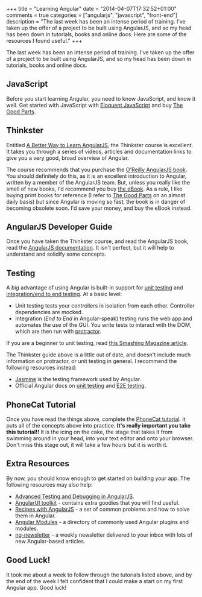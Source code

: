 +++
title = "Learning Angular"
date = "2014-04-07T17:32:52+01:00"
comments = true
categories = ["angularjs", "javascript", "front-end"]
description = "The last week has been an intense period of training. I've taken up the offer of a project to be built using AngularJS, and so my head has been down in tutorials, books and online docs. Here are some of the resources I found useful."
+++

The last week has been an intense period of training. I've taken up the offer of a project to be built using AngularJS, and so my head has been down in tutorials, books and online docs.

## JavaScript

Before you start learning Angular, you need to know JavaScript, and know it well. Get started with JavaScript with [Eloquent JavaScript](http://eloquentjavascript.net/) and buy [The Good Parts](http://shop.oreilly.com/product/9780596517748.do).

## Thinkster

Entitled [A Better Way to Learn AngularJS](http://www.thinkster.io/angularjs/GtaQ0oMGIl/a-better-way-to-learn-angularjs), the Thinkster course is excellent. It takes you through a series of videos, articles and documentation links to give you a very good, broad overview of Angular.

The course recommends that you purchase the [O'Reilly AngularJS book](http://shop.oreilly.com/product/0636920028055.do). You should definitely do this, as it is an excellent introduction to Angular, written by a member of the AngularJS team. But, unless you really like the smell of new books, I'd recommend you buy [the eBook](http://www.amazon.co.uk/AngularJS-Brad-Green-ebook/dp/B00C9MYA7G/ref=tmm_kin_title_0). As a rule, I like buying print books for reference (I refer to [The Good Parts](http://shop.oreilly.com/product/9780596517748.do) on an almost daily basis) but since Angular is moving so fast, the book is in danger of becoming obsolete soon. I'd save your money, and buy the eBook instead.

## AngularJS Developer Guide

Once you have taken the Thinkster course, and read the AngularJS book, read the [AngularJS documentation](https://docs.angularjs.org/guide). It isn't perfect, but it will help to understand and solidify some concepts.

## Testing

A _big_ advantage of using Angular is built-in support for [unit testing](http://en.wikipedia.org/wiki/Unit_testing) and [integration/end to end testing](http://en.wikipedia.org/wiki/Integration_testing). At a basic level:

- Unit testing tests your controllers in isolation from each other. Controller dependencies are mocked.
- Integration (_End to End_ in Angular-speak) testing runs the web app and automates the use of the GUI. You write tests to interact with the DOM, which are then run with [protractor](https://github.com/angular/protractor).

If you are a beginner to unit testing, read [this Smashing Magazine article](http://www.smashingmagazine.com/2012/06/27/introduction-to-javascript-unit-testing/).

The Thinkster guide above is a little out of date, and doesn't include much information on protractor, or unit testing in general. I recommend the following resources instead:

- [Jasmine](http://jasmine.github.io/2.0/introduction.html) is the testing framework used by Angular.
- Official Angular docs on [unit testing](https://docs.angularjs.org/guide/unit-testing) and [E2E testing](https://docs.angularjs.org/guide/e2e-testing).

## PhoneCat Tutorial

Once you have read the things above, complete the [PhoneCat tutorial](https://github.com/angular/angular-phonecat). It puts all of the concepts above into practice. __It's really important you take this tutorial!!__ It is the icing on the cake, the stage that takes it from swimming around in your head, into your text editor and onto your browser. Don't miss this stage out, it will take a few hours but it is worth it.

## Extra Resources

By now, you should know enough to get started on building your app. The following resources may also help:

- [Advanced Testing and Debugging in AngularJS](http://www.yearofmoo.com/2013/09/advanced-testing-and-debugging-in-angularjs.html).
- [AngularUI toolkit](http://angular-ui.github.io/) - contains extra goodies that you will find useful.
- [Recipes with AngularJS](http://fdietz.github.io/recipes-with-angular-js/) - a set of common problems and how to solve them in Angular.
- [Angular Modules](http://ngmodules.org/) - a directory of commonly used Angular plugins and modules.
- [ng-newsletter](http://www.ng-newsletter.com/) - a weekly newsletter delivered to your inbox with lots of new Angular-based articles.

## Good Luck!

It took me about a week to follow through the tutorials listed above, and by the end of the week I felt confident that I could make a start on my first Angular app. Good luck!